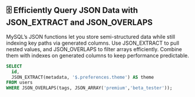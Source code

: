 ## 🗄️ Efficiently Query JSON Data with JSON_EXTRACT and JSON_OVERLAPS
MySQL’s JSON functions let you store semi-structured data while still indexing key paths via generated columns. Use JSON_EXTRACT to pull nested values, and JSON_OVERLAPS to filter arrays efficiently. Combine them with indexes on generated columns to keep performance predictable.

```sql
SELECT
  id,
  JSON_EXTRACT(metadata, '$.preferences.theme') AS theme
FROM users
WHERE JSON_OVERLAPS(tags, JSON_ARRAY('premium','beta_tester'));
```